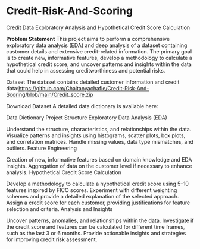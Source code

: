 # Credit-Risk-And-Scoring

Credit Data Exploratory Analysis and Hypothetical Credit Score Calculation

**Problem Statement**
This project aims to perform a comprehensive exploratory data analysis (EDA) and deep analysis of a dataset containing customer details and extensive credit-related information. The primary goal is to create new, informative features, develop a methodology to calculate a hypothetical credit score, and uncover patterns and insights within the data that could help in assessing creditworthiness and potential risks.

Dataset
The dataset contains detailed customer information and credit data:https://github.com/Chaitanyachafle/Credit-Risk-And-Scoring/blob/main/Credit_score.zip

Download Dataset
A detailed data dictionary is available here:

Data Dictionary
Project Structure
Exploratory Data Analysis (EDA)

Understand the structure, characteristics, and relationships within the data.
Visualize patterns and insights using histograms, scatter plots, box plots, and correlation matrices.
Handle missing values, data type mismatches, and outliers.
Feature Engineering

Creation of new, informative features based on domain knowledge and EDA insights.
Aggregation of data on the customer level if necessary to enhance analysis.
Hypothetical Credit Score Calculation

Develop a methodology to calculate a hypothetical credit score using 5–10 features inspired by FICO scores.
Experiment with different weighting schemes and provide a detailed explanation of the selected approach.
Assign a credit score for each customer, providing justifications for feature selection and criteria.
Analysis and Insights

Uncover patterns, anomalies, and relationships within the data.
Investigate if the credit score and features can be calculated for different time frames, such as the last 3 or 6 months.
Provide actionable insights and strategies for improving credit risk assessment.
